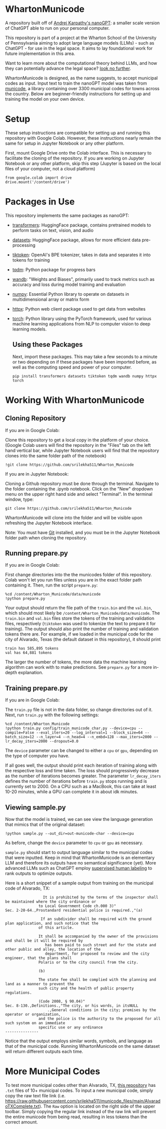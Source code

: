 # WhartonMunicode
A repository built off of [Andrej Karpathy's nanoGPT](https://github.com/karpathy/nanoGPT): a smaller scale version of ChatGPT able to run on your personal computer. 

This repository is part of a project at the Wharton School of the University of Pennsylvania aiming to adopt large language models (LLMs) - such as ChatGPT - for use in the legal space. It aims to lay foundational work for future implementation in this area. 

Want to learn more about the computational theory behind LLMs, and how they can potentially advance the legal space? [look no further](https://docs.google.com/presentation/d/1TlQq6ndbHNnc1HoaDdSs_5NzbDtv8IifhZzLYyMxuos/edit?usp=sharing).

WhartonMunicode is designed, as the name suggests, to accept municipal codes as input. Input text to train the nanoGPT model was taken from [municode](https://library.municode.com/), a library containing over 3300 municipal codes for towns across the country. Below are beginner-friendly instructions for setting up and training the model on your own device. 

# Setup

These setup instructions are compatible for setting up and running this repository with Google Colab. However, these instructions nearly remain the same for setup in Jupyter Notebook or any other platform. 

First, mount Google Drive onto the Colab interface. This is necessary to facilitate the cloning of the repository. If you are working on Jupyter Notebook or any other platform, skip this step (Jupyter is based on the local files of your computer, not a cloud platform)

```
from google.colab import drive
drive.mount('/content/drive')
```

# Packages in Use

This repository implements the same packages as nanoGPT:

- [transformers](https://pypi.org/project/transformers/): HuggingFace package, contains pretrained models to perform tasks on text, vision, and audio
- [datasets](https://pypi.org/project/datasets/): HuggingFace package, allows for more efficient data pre-processing
- [tiktoken](https://github.com/openai/tiktoken): OpenAI's BPE tokenizer, takes in data and separates it into tokens for training
- [tqdm](https://tqdm.github.io/): Python package for progress bars
- [wandb](https://wandb.ai/site): "Weights and Biases", primarily used to track metrics such as accuracy and loss during model training and evaluation
- [numpy](https://numpy.org/): Essential Python library to operate on datasets in multidimensional array or matrix form
- [httpx](https://www.python-httpx.org/): Python web client package used to get data from websites
- [torch](https://pytorch.org/): Python library using the PyTorch framework, used for various machine learning applications from NLP to computer vision to deep learning models.

  ## Using these Packages

  Next, import these packages. This may take a few seconds to a minute or two depending on if these packages have been imported before, as well as the computing speed and power of your computer.

  ```
  pip install transformers datasets tiktoken tqdm wandb numpy httpx torch
  ```

# Working With WhartonMunicode

## Cloning Repository

If you are in Google Colab:

Clone this repository to get a local copy in the platform of your choice. (Google Colab users will find the repository in the "Files" tab on the left hand vertical bar, while Jupyter Notebook users will find that the repository clones into the same folder path of the notebook)

```
!git clone https://github.com/srilekha511/Wharton_Municode
```

If you are in Jupyter Notebook:

Cloning a Github repository must be done through the terminal. Navigate to the folder containing the .ipynb notebook. Click on the "New" dropdown menu on the upper right hand side and select "Terminal". In the terminal window, type:

```
git clone https://github.com/srilekha511/Wharton_Municode
```

WhartonMunicode will clone into the folder and will be visible upon refreshing the Jupyter Notebook interface. 

Note: You must have [Git](https://git-scm.com/downloads) installed, and you must be in the Jupyter Notebook folder path when cloning the repository. 

## Running prepare.py

If you are in Google Colab:

First change directories into the the municodes folder of this repository. Colab won't let you run files unless you are in the exact folder path containing it. Then, run the script `prepare.py`:
```
%cd /content/Wharton_Municode/data/municode
!python prepare.py
```

Your output should return the file path of the `train.bin` and the `val.bin`, which should most likely be `/content/Wharton_Municode/data/municode`. The `train.bin` and `val.bin` files store the tokens of the training and validation files, respectively (`tiktoken` was used to tokenize the text to prepare it for training). 
The output should also print the number of training and validation tokens there are. For example, if we loaded in the municipal code for the city of Alvarado, Texas (the default dataset in this repository), it should print

```
train has 585,895 tokens
val has 64,881 tokens
```
The larger the number of tokens, the more data the machine learning algorithm can work with to make predictions. See `prepare.py` for a more in-depth explanation. 

## Training prepare.py

If you are in Google Colab:

The `train.py` file is not in the data folder, so change directories out of it. Next, run `train.py` with the following settings:

```
%cd /content/Wharton_Municode
!python train.py config/train_municode_char.py --device=cpu --compile=False --eval_iters=20 --log_interval=1 --block_size=64 --batch_size=12 --n_layer=4 --n_head=4 --n_embd=128 --max_iters=2000 --lr_decay_iters=2000 --dropout=0.0
```
The `device` parameter can be changed to either a `cpu` or `gpu`, depending on the type of computer you have. 

If all goes well, the output should print each iteration of training along with the respective loss and time taken. The loss should progressively decrease as the number of iterations becomes greater. The parameter `lr_decay_iters` defines the number of iterations before `train.py` stops running and is currently set to 2000. On a CPU such as a MacBook, this can take at least 10-20 minutes, while a GPU can complete it in about idk minutes. 

## Viewing sample.py

Now that the model is trained, we can see view the language generation that mimics that of the original dataset:

```
!python sample.py --out_dir=out-municode-char --device=cpu
```
As before, change the `device` parameter to `cpu` or `gpu` as necessary. 

`sample.py` should start to output language similar to the municipal codes that were inputted. Keep in mind that WhartonMunicode is an elementary LLM and therefore its outputs have no semantical significance (yet). More advanced LLMs such as ChatGPT employ [supervised human labeling](https://openai.com/blog/chatgpt) to rank outputs to optimize outputs. 

Here is a short snippet of a sample output from training on the municipal code of Alvarado, TX:
```
                 It is prohibited by the terms of the inspector shall be maintained where the city ordinance or
               to Local Government Code ch.000 3)"
Sec. 2-20-64.,Prostandard residential police is required.,"(a)

                If an subdivider shall be required with the ground plan application, and such notice that the
               of this article.

               It shall be accompanied by the owner of the provisions and shall be it will be required by
                  has been paid to such street and for the state and other public and alley, the location of the
                  department, for proposed to review and the city engineer, that the plans shall
               Polaris or to the city council from the city.

               (b)

               The state fee shall be complied with the planning and land as a manner to prevent the
               such city and the health of public property regulations.

               (Code 2008, § 90.04)"
Sec. 8-130.,Definitions.,"The city, or his words, in itsNULL
                   .,General conditions in the city; premises by the operator or organization,
               and the police is the authority to the proposed for all such system on an immediate
               specific use or any ordinance
---------------

```
Notice that the output employs similar words, symbols, and language as that of the municipal code. Running WhartonMunicode on the same dataset will return different outputs each time. 

# More Municipal Codes

To test more municipal codes other than Alvarado, TX, [this repository](https://github.com/srilekha511/municode_files) has `.txt` files of 10+ municipal codes. To input a new municipal code, simply copy the raw text file link (i.e. https://raw.githubusercontent.com/srilekha511/municode_files/main/AlvaradoTXComplete.txt). The `Raw` option is located on the right side of the upper toolbar. Simply copying the regular link instead of the raw link will prevent the entire municode from being read, resulting in less tokens than the correct amount. 
